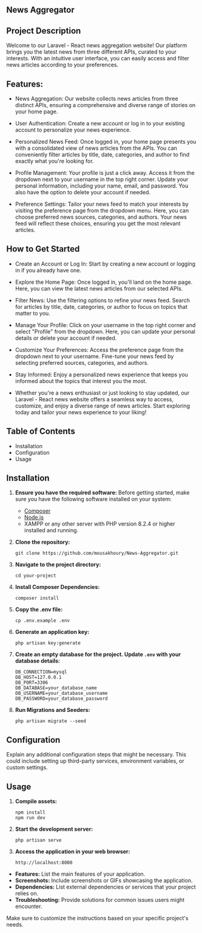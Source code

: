 ## News Aggregator



## Project Description

Welcome to our Laravel - React news aggregation website! Our platform brings you the latest news from three different APIs, curated to your interests. With an intuitive user interface, you can easily access and filter news articles according to your preferences.

## Features:

- News Aggregation: Our website collects news articles from three distinct APIs, ensuring a comprehensive and diverse range of stories on your home page.

- User Authentication: Create a new account or log in to your existing account to personalize your news experience.

- Personalized News Feed: Once logged in, your home page presents you with a consolidated view of news articles from the APIs. You can conveniently filter articles by title, date, categories, and author to find exactly what you're looking for.

- Profile Management: Your profile is just a click away. Access it from the dropdown next to your username in the top right corner. Update your personal information, including your name, email, and password. You also have the option to delete your account if needed.

- Preference Settings: Tailor your news feed to match your interests by visiting the preference page from the dropdown menu. Here, you can choose preferred news sources, categories, and authors. Your news feed will reflect these choices, ensuring you get the most relevant articles.

## How to Get Started

- Create an Account or Log In: Start by creating a new account or logging in if you already have one.

- Explore the Home Page: Once logged in, you'll land on the home page. Here, you can view the latest news articles from our selected APIs.

- Filter News: Use the filtering options to refine your news feed. Search for articles by title, date, categories, or author to focus on topics that matter to you.

- Manage Your Profile: Click on your username in the top right corner and select "Profile" from the dropdown. Here, you can update your personal details or delete your account if needed.

- Customize Your Preferences: Access the preference page from the dropdown next to your username. Fine-tune your news feed by selecting preferred sources, categories, and authors.

- Stay Informed: Enjoy a personalized news experience that keeps you informed about the topics that interest you the most.

- Whether you're a news enthusiast or just looking to stay updated, our Laravel - React news website offers a seamless way to access, customize, and enjoy a diverse range of news articles. Start exploring today and tailor your news experience to your liking!

## Table of Contents

- Installation
- Configuration
- Usage

## Installation

1. **Ensure you have the required software:**
   Before getting started, make sure you have the following software installed on your system:
   - [Composer](https://getcomposer.org/download/)
   - [Node.js](https://nodejs.org/en/download/)
   - XAMPP or any other server with PHP version 8.2.4 or higher installed and running.

2. **Clone the repository:**
   ```
   git clone https://github.com/mousakhoury/News-Aggregator.git
   ```

3. **Navigate to the project directory:**
   ```
   cd your-project
   ```

4. **Install Composer Dependencies:**
   ```
   composer install
   ```

5. **Copy the .env file:**
   ```
   cp .env.example .env
   ```

6. **Generate an application key:**
   ```
   php artisan key:generate
   ```

7. **Create an empty database for the project. Update `.env` with your database details:**

   ```
   DB_CONNECTION=mysql
   DB_HOST=127.0.0.1
   DB_PORT=3306
   DB_DATABASE=your_database_name
   DB_USERNAME=your_database_username
   DB_PASSWORD=your_database_password
   ```

8. **Run Migrations and Seeders:**
   ```
   php artisan migrate --seed
   ```

## Configuration

Explain any additional configuration steps that might be necessary. This could include setting up third-party services, environment variables, or custom settings.

## Usage

1. **Compile assets:**
   ```
   npm install
   npm run dev
   ```

2. **Start the development server:**
   ```
   php artisan serve
   ```

3. **Access the application in your web browser:**
   ```
   http://localhost:8000
   ```

- **Features:** List the main features of your application.
- **Screenshots:** Include screenshots or GIFs showcasing the application.
- **Dependencies:** List external dependencies or services that your project relies on.
- **Troubleshooting:** Provide solutions for common issues users might encounter.

Make sure to customize the instructions based on your specific project's needs.
